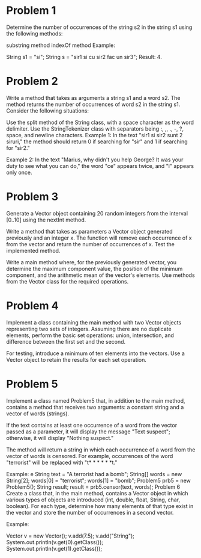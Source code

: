 # Problem 1
Determine the number of occurrences of the string s2 in the string s1 using the following methods:

substring method
indexOf method
Example:

String s1 = "si";
String s = "sir1 si cu sir2 fac un sir3";
Result: 4.


# Problem 2
Write a method that takes as arguments a string s1 and a word s2. The method returns the number of occurrences of word s2 in the string s1. Consider the following situations:

Use the split method of the String class, with a space character as the word delimiter.
Use the StringTokenizer class with separators being :, ,, ., -, ?, space, and newline characters.
Example 1:
In the text "sir1 si sir2 sunt 2 siruri," the method should return 0 if searching for "sir" and 1 if searching for "sir2."

Example 2:
In the text "Marius, why didn't you help George? It was your duty to see what you can do," the word "ce" appears twice, and "l" appears only once.

# Problem 3
Generate a Vector object containing 20 random integers from the interval [0..10] using the nextInt method.

Write a method that takes as parameters a Vector object generated previously and an integer x. The function will remove each occurrence of x from the vector and return the number of occurrences of x. Test the implemented method.

Write a main method where, for the previously generated vector, you determine the maximum component value, the position of the minimum component, and the arithmetic mean of the vector's elements. Use methods from the Vector class for the required operations.

# Problem 4
Implement a class containing the main method with two Vector objects representing two sets of integers. Assuming there are no duplicate elements, perform the basic set operations: union, intersection, and difference between the first set and the second.

For testing, introduce a minimum of ten elements into the vectors. Use a Vector object to retain the results for each set operation.

# Problem 5
Implement a class named Problem5 that, in addition to the main method, contains a method that receives two arguments: a constant string and a vector of words (strings).

If the text contains at least one occurrence of a word from the vector passed as a parameter, it will display the message "Text suspect"; otherwise, it will display "Nothing suspect."

The method will return a string in which each occurrence of a word from the vector of words is censored. For example, occurrences of the word "terrorist" will be replaced with "t* * * * * *t."

Example:
e
String text = "A terrorist had a bomb";
String[] words = new String[2];
words[0] = "terrorist";
words[1] = "bomb";
Problem5 prb5 = new Problem5();
String result;
result = prb5.censor(text, words);
Problem 6
Create a class that, in the main method, contains a Vector object in which various types of objects are introduced (int, double, float, String, char, boolean). For each type, determine how many elements of that type exist in the vector and store the number of occurrences in a second vector.

Example:

Vector v = new Vector();
v.add(7.5);
v.add("String");
System.out.println(v.get(0).getClass());
System.out.println(v.get(1).getClass());